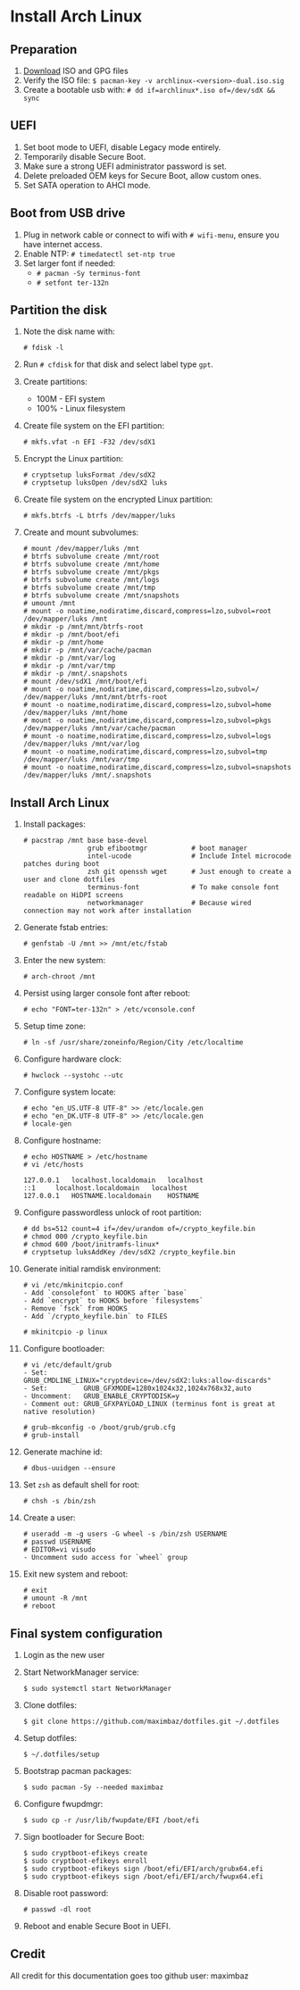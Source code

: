 # Install Arch Linux

## Preparation

1.  [Download](https://archlinux.org/download/) ISO and GPG files
1.  Verify the ISO file: `$ pacman-key -v archlinux-<version>-dual.iso.sig`
1.  Create a bootable usb with: `# dd if=archlinux*.iso of=/dev/sdX && sync`

## UEFI

1.  Set boot mode to UEFI, disable Legacy mode entirely.
1.  Temporarily disable Secure Boot.
1.  Make sure a strong UEFI administrator password is set.
1.  Delete preloaded OEM keys for Secure Boot, allow custom ones.
1.  Set SATA operation to AHCI mode.

## Boot from USB drive

1.  Plug in network cable or connect to wifi with `# wifi-menu`, ensure you have internet access.
1.  Enable NTP: `# timedatectl set-ntp true`
1.  Set larger font if needed:
    - `# pacman -Sy terminus-font`
    - `# setfont ter-132n`

## Partition the disk

1.  Note the disk name with:

    ```
    # fdisk -l
    ```

1.  Run `# cfdisk` for that disk and select label type `gpt`.
1.  Create partitions:
    - 100M - EFI system
    - 100% - Linux filesystem
1.  Create file system on the EFI partition:

    ```
    # mkfs.vfat -n EFI -F32 /dev/sdX1
    ```

1.  Encrypt the Linux partition:

    ```
    # cryptsetup luksFormat /dev/sdX2
    # cryptsetup luksOpen /dev/sdX2 luks
    ```

1.  Create file system on the encrypted Linux partition:

    ```
    # mkfs.btrfs -L btrfs /dev/mapper/luks
    ```

1.  Create and mount subvolumes:

    ```
    # mount /dev/mapper/luks /mnt
    # btrfs subvolume create /mnt/root
    # btrfs subvolume create /mnt/home
    # btrfs subvolume create /mnt/pkgs
    # btrfs subvolume create /mnt/logs
    # btrfs subvolume create /mnt/tmp
    # btrfs subvolume create /mnt/snapshots
    # umount /mnt
    # mount -o noatime,nodiratime,discard,compress=lzo,subvol=root /dev/mapper/luks /mnt
    # mkdir -p /mnt/mnt/btrfs-root
    # mkdir -p /mnt/boot/efi
    # mkdir -p /mnt/home
    # mkdir -p /mnt/var/cache/pacman
    # mkdir -p /mnt/var/log
    # mkdir -p /mnt/var/tmp
    # mkdir -p /mnt/.snapshots
    # mount /dev/sdX1 /mnt/boot/efi
    # mount -o noatime,nodiratime,discard,compress=lzo,subvol=/ /dev/mapper/luks /mnt/mnt/btrfs-root
    # mount -o noatime,nodiratime,discard,compress=lzo,subvol=home /dev/mapper/luks /mnt/home
    # mount -o noatime,nodiratime,discard,compress=lzo,subvol=pkgs /dev/mapper/luks /mnt/var/cache/pacman
    # mount -o noatime,nodiratime,discard,compress=lzo,subvol=logs /dev/mapper/luks /mnt/var/log
    # mount -o noatime,nodiratime,discard,compress=lzo,subvol=tmp /dev/mapper/luks /mnt/var/tmp
    # mount -o noatime,nodiratime,discard,compress=lzo,subvol=snapshots /dev/mapper/luks /mnt/.snapshots
    ```

## Install Arch Linux

1.  Install packages:

    ```
    # pacstrap /mnt base base-devel
                    grub efibootmgr           # boot manager
                    intel-ucode               # Include Intel microcode patches during boot
                    zsh git openssh wget      # Just enough to create a user and clone dotfiles
                    terminus-font             # To make console font readable on HiDPI screens
                    networkmanager            # Because wired connection may not work after installation
    ```

1.  Generate fstab entries:

    ```
    # genfstab -U /mnt >> /mnt/etc/fstab
    ```

1.  Enter the new system:

    ```
    # arch-chroot /mnt
    ```

1.  Persist using larger console font after reboot:

    ```
    # echo "FONT=ter-132n" > /etc/vconsole.conf
    ```

1.  Setup time zone:

    ```
    # ln -sf /usr/share/zoneinfo/Region/City /etc/localtime
    ```

1.  Configure hardware clock:

    ```
    # hwclock --systohc --utc
    ```

1.  Configure system locate:

    ```
    # echo "en_US.UTF-8 UTF-8" >> /etc/locale.gen
    # echo "en_DK.UTF-8 UTF-8" >> /etc/locale.gen
    # locale-gen
    ```

1.  Configure hostname:

    ```
    # echo HOSTNAME > /etc/hostname
    # vi /etc/hosts

    127.0.0.1	localhost.localdomain	localhost
    ::1	 	localhost.localdomain	localhost
    127.0.0.1	HOSTNAME.localdomain	HOSTNAME
    ```

1.  Configure passwordless unlock of root partition:

    ```
    # dd bs=512 count=4 if=/dev/urandom of=/crypto_keyfile.bin
    # chmod 000 /crypto_keyfile.bin
    # chmod 600 /boot/initramfs-linux*
    # cryptsetup luksAddKey /dev/sdX2 /crypto_keyfile.bin
    ```

1.  Generate initial ramdisk environment:

    ```
    # vi /etc/mkinitcpio.conf
    - Add `consolefont` to HOOKS after `base`
    - Add `encrypt` to HOOKS before `filesystems`
    - Remove `fsck` from HOOKS
    - Add `/crypto_keyfile.bin` to FILES

    # mkinitcpio -p linux
    ```

1.  Configure bootloader:

    ```
    # vi /etc/default/grub
    - Set:         GRUB_CMDLINE_LINUX="cryptdevice=/dev/sdX2:luks:allow-discards"
    - Set:         GRUB_GFXMODE=1280x1024x32,1024x768x32,auto
    - Uncomment:   GRUB_ENABLE_CRYPTODISK=y
    - Comment out: GRUB_GFXPAYLOAD_LINUX (terminus font is great at native resolution)

    # grub-mkconfig -o /boot/grub/grub.cfg
    # grub-install
    ```

1.  Generate machine id:

    ```
    # dbus-uuidgen --ensure
    ```

1.  Set `zsh` as default shell for root:

    ```
    # chsh -s /bin/zsh
    ```

1.  Create a user:

    ```
    # useradd -m -g users -G wheel -s /bin/zsh USERNAME
    # passwd USERNAME
    # EDITOR=vi visudo
    - Uncomment sudo access for `wheel` group
    ```

1.  Exit new system and reboot:

    ```
    # exit
    # umount -R /mnt
    # reboot
    ```

## Final system configuration

1.  Login as the new user
1.  Start NetworkManager service:

    ```
    $ sudo systemctl start NetworkManager
    ```

1.  Clone dotfiles:

    ```
    $ git clone https://github.com/maximbaz/dotfiles.git ~/.dotfiles
    ```

1.  Setup dotfiles:

    ```
    $ ~/.dotfiles/setup
    ```

1.  Bootstrap pacman packages:

    ```
    $ sudo pacman -Sy --needed maximbaz
    ```

1.  Configure fwupdmgr:

    ```
    $ sudo cp -r /usr/lib/fwupdate/EFI /boot/efi
    ```

1.  Sign bootloader for Secure Boot:

    ```
    $ sudo cryptboot-efikeys create
    $ sudo cryptboot-efikeys enroll
    $ sudo cryptboot-efikeys sign /boot/efi/EFI/arch/grubx64.efi
    $ sudo cryptboot-efikeys sign /boot/efi/EFI/arch/fwupx64.efi
    ```

1.  Disable root password:

    ```
    # passwd -dl root
    ```

1.  Reboot and enable Secure Boot in UEFI.

## Credit
All credit for this documentation goes too github user: maximbaz